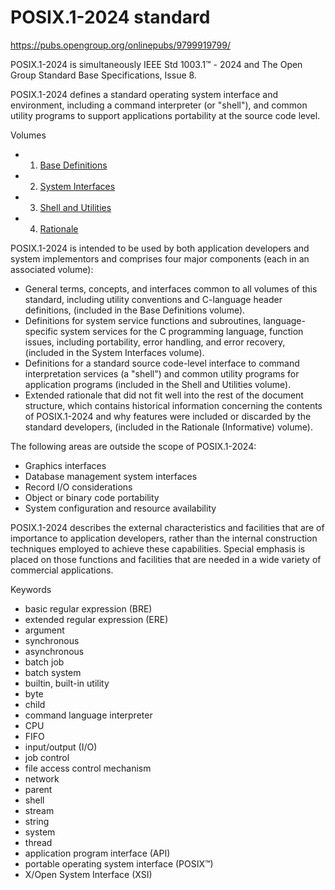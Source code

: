 # POSIX.1-2024 standard

https://pubs.opengroup.org/onlinepubs/9799919799/

POSIX.1-2024 is simultaneously IEEE Std 1003.1™ - 2024 and The Open Group Standard Base Specifications, Issue 8.

POSIX.1-2024 defines a standard operating system interface and environment, including a command interpreter (or "shell"), and common utility programs to support applications portability at the source code level.

Volumes
- 1. [Base Definitions](./1-base-definitions.md)
- 2. [System Interfaces](./2-system-interfaces.md)
- 3. [Shell and Utilities](./3-shell-and-utilities.md)
- 4. [Rationale](./4-rationale.md)


POSIX.1-2024 is intended to be used by both application developers and system implementors and comprises four major components (each in an associated volume):
- General terms, concepts, and interfaces 
  common to all volumes of this standard, including 
  utility conventions and C-language header definitions, 
  (included in the Base Definitions volume).
- Definitions for system service functions and subroutines, 
  language-specific system services for the C programming language, 
  function issues, including portability, error handling, and error recovery, 
  (included in the System Interfaces volume).
- Definitions for a standard source code-level interface 
  to command interpretation services (a "shell") and 
  common utility programs for application programs 
  (included in the Shell and Utilities volume).
- Extended rationale 
  that did not fit well into the rest of the document structure, 
  which contains historical information concerning the contents of POSIX.1-2024 
  and why features were included or discarded by the standard developers, 
  (included in the Rationale (Informative) volume).

The following areas are outside the scope of POSIX.1-2024:
- Graphics interfaces
- Database management system interfaces
- Record I/O considerations
- Object or binary code portability
- System configuration and resource availability

POSIX.1-2024 describes the external characteristics and facilities that are of importance to application developers, rather than the internal construction techniques employed to achieve these capabilities. Special emphasis is placed on those functions and facilities that are needed in a wide variety of commercial applications.

Keywords
- basic regular expression (BRE)
- extended regular expression (ERE)
- argument
- synchronous
- asynchronous
- batch job
- batch system
- builtin, built-in utility
- byte
- child
- command language interpreter
- CPU
- FIFO
- input/output (I/O)
- job control
- file access control mechanism
- network
- parent
- shell
- stream
- string
- system
- thread
- application program interface (API)
- portable operating system interface (POSIX™)
- X/Open System Interface (XSI)
